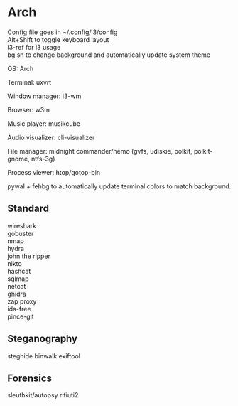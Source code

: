 # Arch  

Config file goes in ~/.config/i3/config  
Alt+Shift to toggle keyboard layout  
i3-ref for i3 usage  
bg.sh to change background and automatically update system theme

OS: Arch

Terminal: uxvrt

Window manager: i3-wm

Browser: w3m

Music player: musikcube

Audio visualizer: cli-visualizer

File manager: midnight commander/nemo (gvfs, udiskie, polkit, polkit-gnome, ntfs-3g)

Process viewer: htop/gotop-bin

pywal + fehbg to automatically update terminal colors to match background.

Standard
--------
wireshark  
gobuster  
nmap  
hydra  
john the ripper  
nikto  
hashcat  
sqlmap  
netcat  
ghidra  
zap proxy  
ida-free  
pince-git

Steganography
-------------
steghide
binwalk
exiftool

Forensics
---------
sleuthkit/autopsy 
rifiuti2
